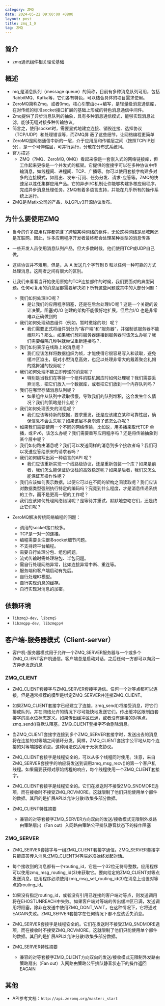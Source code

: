 ```yaml
---
category: ZMQ
date: 2024-05-22 09:00:00 +0800
layout: post
title: zmq_1_0
tag: ZMQ
---
```

## 简介

+ zmq通讯组件相关理论基础

## 概述

+ mq,是消息队列（message queue）的简称，目前有多种消息队列可用，包括RabbitMQ、Kafka等，它们各有特色，可以结合具体的项目需求使用。
+ ZeroMQ简称Zmq，或者0mq，核心引擎由c++编写，是轻量级消息通信库，在对传统的标准socket接口扩展的基础上形成的特色消息通信中间件。
+ Zmq提供了异步消息队列的抽象，具有多种消息通信模式，能够实现消息过滤，能够无缝对接多种传输协议。
+ 简言之，使用socket时，需要显式地建立连接、销毁连接、选择协议（TCP/UDP）和处理错误等，而ZMQ屏 蔽了这些细节，让网络编程更简单
+ ZeroMQ是网络通信中新的一层，介于应用层和传输层之间（按照TCP/IP划分），是一个可伸缩层，可并行运行，分散在分布式系统间。
+ 官方描述
  + ZMQ（?MQ、ZeroMQ, 0MQ）看起来像是一套嵌入式的网络链接库，但工作起来更像是一个并发式的框架。它提供的套接字可以在多种协议中传输消息，如线程间、进程间、TCP、广播等。你可以使用套接字构建多对多的连接模式，如扇出、发布-订阅、任务分发、请求-应答等。ZMQ的快速足以胜任集群应用产品。它的异步I/O机制让你能够构建多核应用程序，完成异步消息处理任务。ZMQ有着多语言支持，并能在几乎所有的操作系统上运行。
+ ZMQ是iMatix公司的产品，以LGPLv3开源协议发布。

## 为什么要使用ZMQ

+ 当今的许多应用程序都包含了跨越某种网络的组件，无论这种网络是局域网还是互联网。因此，许多应用程序开发者最终都会处理某种类型的消息传递
+ 一些开发人员使用消息队列产品，但大多数时候，他们使用TCP或UDP自己做。
+ 这些协议并不难用，但是，​从 A 发送几个字节到 B 和以任何一种可靠的方式处理消息，这两者之间有很大的区别。

+ 让我们来看看当开始使用原始的TCP连接部件的时候，我们要面对的典型问题。任何可复用的消息层都需要解决如下所有这些问题或其中的大部分问题：
  + 我们如何处理I/O呢？
    - ​是让我们的应用程序阻塞，还是在后台处理I/O呢？这是一个关键的设计决策。阻塞式I/O 创建的架构不能很好地扩展，但后台I/O 也是非常难以正确做到的
  + 我们如何处理动态组件（例如，暂时撤除的块）呢？​
    - 我们需要正式将组件划分为“客户端”和“服务器”，并强制该服务器不能撤除吗？那么，如果我们想将服务器连接到服务器时该怎么办呢？我们需要每隔几秒钟就尝试重新连接吗？.
  + ​我们如何表示在线路上的消息呢？​
    - 我们应该怎样将数据组织为帧，才能使得它很容易写入和读取，避免缓冲区溢出，既对小型消息高效，也足以处理非常大的戴着聚会礼帽的跳舞猫的视频呢？
  + ​我们如何处理不能立即传递的消息呢？
    - ​特别是当我们在等待一个组件的联机回应时如何处理呢？我们需要丢弃消息，把它们放入一个数据库，或者把它们放到一个内存队列吗？
  + 我们在哪里存储消息队列呢？​
    - 如果组件从队列中读取很慢，导致我们的队列堆积，这会发生什么情况？我们的策略是什么呢？
  + 我们如何处理丢失的消息呢？
    - ​我们应该等待新的数据，要求重发，还是应该建立某种可靠性层，确保信息不会丢失呢？如果该层本身崩溃了该怎么办呢？
  + 如果我们需要使用一个不同的网络传输，比如说，用多播来取代TCP 单播，或IPv6，该怎么办呢？​我们需要重写应用程序吗？还是将传输抽象到某个层中呢？
  + 我们如何路由消息呢？​我们可以发送同样的消息到多个接收者吗？我们可以发送应答给原来的请求者吗？
  + 我们如何编写出另一种语言的API 呢？
    - ​我们应该重新实现一个线路级协议，还是重新包装一个库？如果是前者，我们怎么能保证协议栈的高效稳定呢？如果是后者，我们又怎么能保证互操作性呢？
  + ​我们应该如何表示数据，以便它可以在不同的架构之间读取呢？​我们应该对数据类型强制执行特定的编码吗？究竟到什么程度，才是消息传递系统的工作，而不是更高一层的工作呢？
  + ​我们应该如何处理网络错误呢？​是等待并重试，默默地忽略它们，还是终止它们呢？

+ ​ZeroMQ解决传统网络编程的问题：
  + 调用的socket接口较多。
  + TCP是一对一的连接。
  + 编程需要关注很多socket细节问题。
  + 不支持跨平台编程。
  + 需要自行处理分包、组包问题。
  + 流式传输时需处理粘包、半包问题。
  + 需自行处理网络异常，比如连接异常中断、重连等。
  + 服务端和客户端启动有先后。
  + 自行处理IO模型。
  + 自行实现消息的缓存。
  + 自行实现对消息的加密。

## 依赖环境

+ `libzmq3-dev, libzmq5`
+ `libzmqpp-dev, libzmqpp4`

## 客户端-服务器模式（Client-server）

+ 客户机-服务器模式用于允许一个ZMQ_SERVER服务器与一个或多个ZMQ_CLIENT客户机通信。客户端总是启动对话，之后任何一方都可以向另一方异步发送消息

### ZMQ_CLIENT

+ ZMQ_CLIENT套接字与ZMQ_SERVER套接字通信。任何一个对等点都可以连接，但是通常推荐的模型是绑定ZMQ_SERVER并连接ZMQ_CLIENT。
+ 如果ZMQ_CLIENT套接字已经建立了连接，zmq_send()将接受消息，将它们排成队列，并在网络允许的情况下尽可能快地发送它们。传出缓冲区限制由套接字的高水位标志定义。如果传出缓冲区已满，或者没有连接的对等点，zmq_send()将默认阻塞。ZMQ_CLIENT套接字不会删除消息。
+ 当ZMQ_CLIENT套接字连接到多个ZMQ_SERVER套接字时，发送出去的消息将在连接的对等端之间循环分发。同样，ZMQ_CLIENT套接字公平地从每个连接的对等端接收消息。这种用法仅适用于无状态协议。
+ ZMQ_CLIENT套接字是线程安全的，可以从多个线程同时使用。注意，来自ZMQ_SERVER套接字的响应将发送到调用zmq_msg_recv()的第一个客户机线程。如果需要获得对原始线程的响应，每个线程使用一个ZMQ_CLIENT套接字。
+ ZMQ_CLIENT套接字是线程安全的。它们在发送时不接受ZMQ_SNDMORE选项，而在接收时不接受ZMQ_RCVMORE。这就限制了他们只能使用单个部件的数据。其目的是扩展API以允许分散/收集多部分数据。

+ ZMQ_CLIENT特性摘要 
  + 兼容的对等套接字ZMQ_SERVER方向双向的发送/接收模式无限制外发路由策略扇出（Fan out）入网路由策略公平排队静音状态下的操作阻塞

### ZMQ_SERVER

+ ZMQ_SERVER套接字与一组ZMQ_CLIENT套接字通信。ZMQ_SERVER套接字只能应答传入消息:ZMQ_CLIENT对等端必须始终发起对话。
+ 每个接收到的消息都有一个routing_id，它是一个32位无符号整数。应用程序可以使用zmq_msg_routing_id(3)来获取它。要向给定的ZMQ_CLIENT对等点发送消息，应用程序必须使用zmq_msg_set_routing_id(3)在消息上设置对等点的routing_id。
+ 如果没有指定routing_id，或者没有引用已连接的客户端对等点，则发送调用将在EHOSTUNREACH中失败。如果客户端对等端的传出缓冲区已满，发送调用将阻塞，除非在发送中使用ZMQ_DONT_WAIT，在这种情况下，它将通过EAGAIN失败。ZMQ_SERVER套接字在任何情况下都不应该丢失消息。
+ ZMQ_SERVER套接字是线程安全的。它们在发送时不接受ZMQ_SNDMORE选项，而在接收时不接受ZMQ_RCVMORE。这就限制了他们只能使用单个部件的数据。其目的是扩展API以允许分散/收集多部分数据。

+ ZMQ_SERVER特性摘要 
  + 兼容的对等套接字ZMQ_CLIENT方向双向的发送/接收模式无限制外发路由策略扇出（Fan out）入网路由策略公平排队静音状态下的操作返回EAGAIN

## 其他

+ API参考文档：`http://api.zeromq.org/master:_start`
